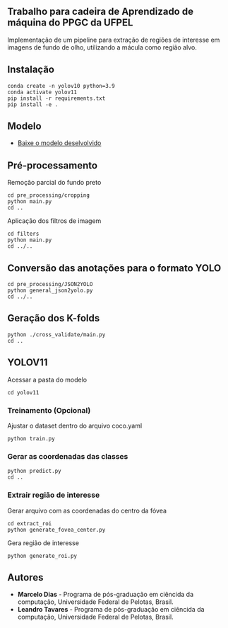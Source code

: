 ## Trabalho para cadeira de Aprendizado de máquina do PPGC da UFPEL
Implementação de um pipeline para extração de regiões de interesse em imagens de fundo de olho, utilizando a mácula como região alvo.

## Instalação
```
conda create -n yolov10 python=3.9
conda activate yolov11
pip install -r requirements.txt
pip install -e .
```
## Modelo
- [Baixe o modelo deselvolvido](https://github.com/marcelosdias/od-and-macula-detection/releases/download/modelo/model.pt)

## Pré-processamento
Remoção parcial do fundo preto
```
cd pre_processing/cropping
python main.py
cd ..
```
Aplicação dos filtros de imagem
```
cd filters
python main.py
cd ../..
```
## Conversão das anotações para o formato YOLO
```
cd pre_processing/JSON2YOLO
python general_json2yolo.py
cd ../..
```
## Geração dos K-folds
```
python ./cross_validate/main.py
cd ..
```
## YOLOV11
Acessar a pasta do modelo
```
cd yolov11
```
### Treinamento (Opcional)
Ajustar o dataset dentro do arquivo coco.yaml
```
python train.py
```
### Gerar as coordenadas das classes
```
python predict.py
cd ..
```

### Extrair região de interesse
Gerar arquivo com as coordenadas do centro da fóvea
```
cd extract_roi
python generate_fovea_center.py
```

Gera região de interesse
```
python generate_roi.py
```

## Autores
* **Marcelo Dias** - Programa de pós-graduação em ciêncida da computação, Universidade Federal de Pelotas, Brasil.
* **Leandro Tavares** - Programa de pós-graduação em ciêncida da computação, Universidade Federal de Pelotas, Brasil.
